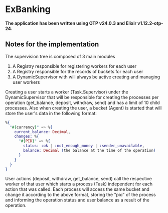 # ExBanking

**The application has been written using OTP v24.0.3 and Elixir v1.12.2-otp-24.**

## Notes for the implementation

The supervision tree is composed of 3 main modules
1) A Registry responsible for registering workers for each user
2) A Registry responsible for the records of buckets for each user
3) A DynamicSupervisor with will always be active creating and managing user workers

Creating a user starts a worker (Task.Supervisor) under the DynamicSupervisor that will be responsible for creating the processes per operation (get_balance, deposit, withdraw, send) and has a limit of 10 child processes.
Also when creating the user, a bucket (Agent) is started that will store the user's data in the following format:

``` elixir
%{
  "#{currency}" => %{
    current_balance: Decimal,
    changes: %{
      "#{PID}" => %{
        status: :ok | :not_enough_money | :sender_unavailable,
        balance: Decimal (the balance at the time of the operation)
      }
    }
  }
}
```

User actions (deposit, withdraw, get_balance, send) call the respective worker of that user which starts a process (Task) independent for each action that was called. Each process will access the same bucket and change it according to the above format, storing the "pid" of the process and informing the operation status and user balance as a result of the operation.